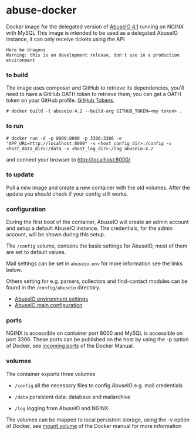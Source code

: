# abuse-docker
Docker image for the delegated version of [AbuseIO 4.1](https://github.com/AbuseIO/AbuseIO/tree/4.1) running on NGINX with MySQL
This image is intended to be used as a delegated AbuseIO instance, it can only receive tickets using the API

    Here be dragons
    Warning: this is an development release, don't use in a production environment

### to build
The image uses composer and GitHub to retrieve its dependencies, you'll need to have a GitHub OATH token to retrieve them, you can get a OATH token on your GitHub profile. [GitHub Tokens](https://github.com/settings/tokens).

    # docker build -t abuseio:4.2 --build-arg GITHUB_TOKEN=<my token> .

### to run

    # docker run -d -p 8000:8000 -p 3306:3306 -e "APP_URL=http://localhost:8000" -v <host_config_dir>:/config -v <host_data_dir>:/data -v <host_log_dir>:/log abuseio:4.2
    
and connect your browser to [http://localhost:8000/](http://localhost:8000/)

### to update

Pull a new image and create a new container with the old volumes. After the update you should check if your config still works.

### configuration
During the first boot of the container, AbuseIO will create an admin account and setup a default AbuseIO instance. The credentials, for the admin account, will be shown during this setup.

The  `/config`  volume,  contains the basic settings for AbuseIO, most of them are set to default values.

Mail settings can be set in `abuseio.env` for more information see the links below.

Others setting for  e.g. parsers, collectors and  find-contact modules can be found in the `/config/abuseio` directory.

 - [AbuseIO environment settings](https://docs.abuse.io/en/latest/installation/#environment-settings)
 - [AbuseIO main configuration](https://docs.abuse.io/en/latest/configuration_main/)

### ports
NGINX is accessible on container port 8000 and MySQL is accessible on port 3306. These ports can be published 
on the host by using the -p option of Docker, see [incoming ports](https://docs.docker.com/engine/reference/run/#expose-incoming-ports)
of the Docker Manual.

### volumes
The container exports three volumes

 - `/config`
   all the necessary files to config AbuseIO e.g. mail credentials 
   
 - `/data`
   persistent data: database and mailarchive

 - `/log`
   logging from AbuseIO and NGINX 
   
 
The volumes can be mapped to local persistent storage, using the -v option of Docker, see [mount volume](https://docs.docker.com/engine/reference/commandline/run/#mount-volume--v---read-only) of the Docker manual for more information
